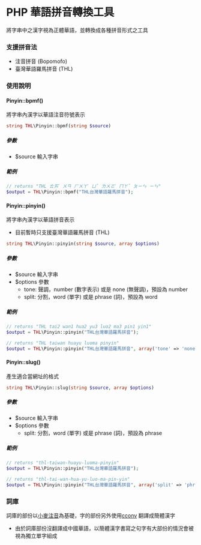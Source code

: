 # PHP 華語拼音轉換工具
將字串中之漢字視為正體華語，並轉換成各種拼音形式之工具

### 支援拼音法
* 注音拼音 (Bopomofo)
* 臺灣華語羅馬拼音 (THL)

### 使用說明
#### Pinyin::bpmf()
將字串內漢字以華語注音符號表示
```php
string THL\Pinyin::bpmf(string $source)
```
##### 參數
* $source 輸入字串

##### 範例
```php
// returns "THL ㄊㄞˊ ㄨㄢ ㄏㄨㄚˊ ㄩˇ ㄌㄨㄛˊ ㄇㄚˇ ㄆㄧㄣ ㄧㄣ"
$output = THL\Pinyin::bpmf("THL台灣華語羅馬拼音");
```
#### Pinyin::pinyin()
將字串內漢字以華語拼音表示
* 目前暫時只支援臺灣華語羅馬拼音 (THL)
```php
string THL\Pinyin::pinyin(string $source, array $options)
```
##### 參數
* $source 輸入字串
* $options 參數
  * tone: 聲調，number (數字表示) 或是 none (無聲調)，預設為 number
  * split: 分割，word (單字) 或是 phrase (詞)，預設為 word

##### 範例
```php
// returns "THL tai2 wan1 hua2 yu3 luo2 ma3 pin1 yin1"
$output = THL\Pinyin::pinyin("THL台灣華語羅馬拼音");

// returns "THL taiwan huayu luoma pinyin"
$output = THL\Pinyin::pinyin("THL台灣華語羅馬拼音", array('tone' => 'none', 'split' => 'phrase'));
```

#### Pinyin::slug()
產生適合當網址的格式

```php
string THL\Pinyin::slug(string $source, array $options)
```
##### 參數
* $source 輸入字串
* $options 參數
  * split: 分割，word (單字) 或是 phrase (詞)，預設為 phrase

##### 範例
```php
// returns "thl-taiwan-huayu-luoma-pinyin"
$output = THL\Pinyin::pinyin("THL台灣華語羅馬拼音");

// returns "thl-tai-wan-hua-yu-luo-ma-pin-yin"
$output = THL\Pinyin::pinyin("THL台灣華語羅馬拼音", array('split' => 'phrase'));
```

### 詞庫
詞庫的部份以[小麥注音](https://mcbopomofo.openvanilla.org)為基礎，字的部份另外使用[cconv](https://code.google.com/p/cconv/) 翻譯成簡體漢字

* 由於詞庫部份沒翻譯成中國華語，以簡體漢字書寫之句字有大部份的情況會被視為獨立單字組成
